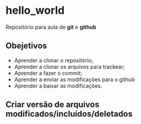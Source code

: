 # hello_world
Repositório para aula de  **git** e **github**

## Obejetivos

* Aprender a clonar o repositório;
* Aprender a clonar os arquivos para trackear;
* Aprender a fazer o commit;
* Aprender a enviar as modificações para o github
* Aprender a baixar as modificações.

## Criar versão de arquivos modificados/incluídos/deletados